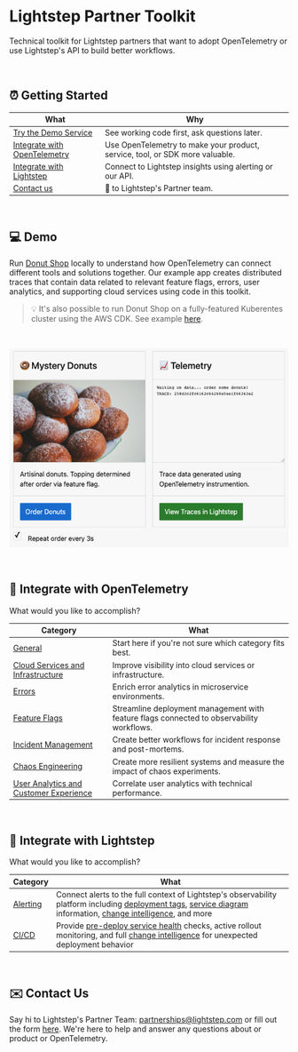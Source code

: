# Lightstep Partner Toolkit

Technical toolkit for Lightstep partners that want to adopt OpenTelemetry or use Lightstep's API to build better workflows.

<br/>

## ⏰ Getting Started

| What | Why |
| ------- | ------ |
| [Try the Demo Service](#-demo)  | See working code first, ask questions later. |
| [Integrate with OpenTelemetry](#-integrate-with-opentelemetry) | Use OpenTelemetry to make your product, service, tool, or SDK more valuable. |
| [Integrate with Lightstep](#-integrate-with-lightstep) | Connect to Lightstep insights using alerting or our API. |
| [Contact us](#%EF%B8%8F-contact-us) | 👋 to Lightstep's Partner team. |

<br/>

## 💻 Demo

Run [Donut Shop](./demo/README.md) locally to understand how OpenTelemetry can connect different tools and solutions together. Our example app creates distributed traces that contain data related to relevant feature flags, errors, user analytics, and supporting cloud services using code in this toolkit.

> 💡 It's also possible to run Donut Shop on a fully-featured Kuberentes cluster using the AWS CDK. See example [here](./examples/aws).

 <br/>
 
 ![donut-demo](./docs/donut-demo.png)
 
 <br/>
 
## 📓 Integrate with OpenTelemetry

What would you like to accomplish?

| Category | What |
| ------- | ------ |
| [General](./docs/otel/instrument.md) | Start here if you're not sure which category fits best. |
| [Cloud Services and Infrastructure](./docs/otel/cloud-services.md) |  Improve visibility into cloud services or infrastructure. |
| [Errors](./docs/otel/errors.md) | Enrich error analytics in microservice environments. |
| [Feature Flags](./docs/otel/feature-flags.md) | Streamline deployment management with feature flags connected to observability workflows. |
| [Incident Management](./docs/otel/incident-management.md) | Create better workflows for incident response and post-mortems. |
| [Chaos Engineering](./docs/otel/chaos.md)| Create more resilient systems and measure the impact of chaos experiments. |
| [User Analytics and Customer Experience](./docs/otel/user-analytics.md) | Correlate user analytics with technical performance.  |

 <br/>
 
## 🔦 Integrate with Lightstep

What would you like to accomplish?

| Category | What |
| ------- | ------ |
| [Alerting](https://docs.lightstep.com/docs/create-and-manage-destinations) | Connect alerts to the full context of Lightstep's observability platform including [deployment tags](https://docs.lightstep.com/docs/create-deployment-markers), [service diagram](https://lightstep.com/blog/signal-noise-service-diagram-actually-answers-questions/) information, [change intelligence](https://lightstep.com/product#change-intelligence), and more |
| [CI/CD](https://docs.lightstep.com/paths/git-hub-action-path) | Provide [pre-deploy service health](https://github.com/marketplace/actions/lightstep-pre-deploy-check) checks, active rollout monitoring, and full [change intelligence](https://lightstep.com/product#change-intelligence) for unexpected deployment behavior |

<br/>
 
## ✉️ Contact Us

Say hi to Lightstep's Partner Team: partnerships@lightstep.com or fill out the form [here](https://go.lightstep.com/contact-us-partners.html). We're here to help and answer any questions about or product or OpenTelemetry.
